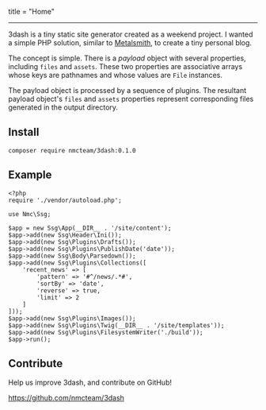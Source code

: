title = "Home"

---

3dash is a tiny static site generator created as a weekend project. I wanted a simple
PHP solution, similar to [Metalsmith](https://metalsmith.io/), to create a tiny personal blog.

The concept is simple. There is a _payload_ object with several properties, including
`files` and `assets`. These two properties are associative arrays whose keys are pathnames 
and whose values are `File` instances.

The payload object is processed by a sequence of plugins. The resultant payload
object's `files` and `assets` properties represent corresponding files generated 
in the output directory.

## Install

```
composer require nmcteam/3dash:0.1.0
```

## Example

```
<?php
require './vendor/autoload.php';

use Nmc\Ssg;

$app = new Ssg\App(__DIR__ . '/site/content');
$app->add(new Ssg\Header\Ini());
$app->add(new Ssg\Plugins\Drafts());
$app->add(new Ssg\Plugins\PublishDate('date'));
$app->add(new Ssg\Body\Parsedown());
$app->add(new Ssg\Plugins\Collections([
    'recent_news' => [
        'pattern' => '#^/news/.*#',
        'sortBy' => 'date',
        'reverse' => true,
        'limit' => 2
    ]
]));
$app->add(new Ssg\Plugins\Images());
$app->add(new Ssg\Plugins\Twig(__DIR__ . '/site/templates'));
$app->add(new Ssg\Plugins\FilesystemWriter('./build'));
$app->run();
```

## Contribute

Help us improve 3dash, and contribute on GitHub!

<https://github.com/nmcteam/3dash>

